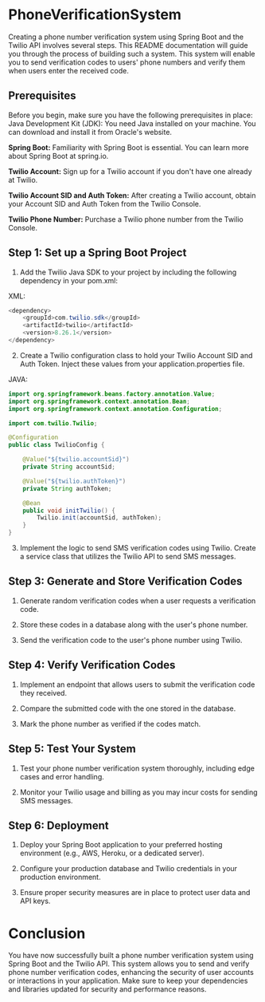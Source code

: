 # PhoneVerificationSystem


Creating a phone number verification system using Spring Boot and the Twilio API involves several steps. This README documentation will guide you through the process of building such a system. This system will enable you to send verification codes to users' phone numbers and verify them when users enter the received code.

## Prerequisites
Before you begin, make sure you have the following prerequisites in place:
Java Development Kit (JDK): You need Java installed on your machine. You can download and install it from Oracle's website.

**Spring Boot:** Familiarity with Spring Boot is essential. You can learn more about Spring Boot at spring.io.

**Twilio Account:** Sign up for a Twilio account if you don't have one already at Twilio.

**Twilio Account SID and Auth Token:** After creating a Twilio account, obtain your Account SID and Auth Token from the Twilio Console.

**Twilio Phone Number:** Purchase a Twilio phone number from the Twilio Console.

## Step 1: Set up a Spring Boot Project
1. Add the Twilio Java SDK to your project by including the following dependency in your pom.xml:

XML:

```Java
<dependency>
    <groupId>com.twilio.sdk</groupId>
    <artifactId>twilio</artifactId>
    <version>8.26.1</version>
</dependency>
```
2. Create a Twilio configuration class to hold your Twilio Account SID and Auth Token. Inject these values from your application.properties file.

JAVA: 
```Java
import org.springframework.beans.factory.annotation.Value;
import org.springframework.context.annotation.Bean;
import org.springframework.context.annotation.Configuration;

import com.twilio.Twilio;

@Configuration
public class TwilioConfig {

    @Value("${twilio.accountSid}")
    private String accountSid;

    @Value("${twilio.authToken}")
    private String authToken;

    @Bean
    public void initTwilio() {
        Twilio.init(accountSid, authToken);
    }
}
```
3. Implement the logic to send SMS verification codes using Twilio. Create a service class that utilizes the Twilio API to send SMS messages.

## Step 3: Generate and Store Verification Codes

1. Generate random verification codes when a user requests a verification code.

2. Store these codes in a database along with the user's phone number.

3. Send the verification code to the user's phone number using Twilio.

## Step 4: Verify Verification Codes
1. Implement an endpoint that allows users to submit the verification code they received.

2. Compare the submitted code with the one stored in the database.

3. Mark the phone number as verified if the codes match.

## Step 5: Test Your System
1. Test your phone number verification system thoroughly, including edge cases and error handling.

2. Monitor your Twilio usage and billing as you may incur costs for sending SMS messages.

## Step 6: Deployment
1. Deploy your Spring Boot application to your preferred hosting environment (e.g., AWS, Heroku, or a dedicated server).

2. Configure your production database and Twilio credentials in your production environment.

3. Ensure proper security measures are in place to protect user data and API keys.

# Conclusion

You have now successfully built a phone number verification system using Spring Boot and the Twilio API. This system allows you to send and verify phone number verification codes, enhancing the security of user accounts or interactions in your application. Make sure to keep your dependencies and libraries updated for security and performance reasons.






